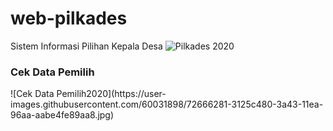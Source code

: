 # web-pilkades
Sistem Informasi Pilihan Kepala Desa 
![Pilkades 2020](https://user-images.githubusercontent.com/60031898/72666231-beb4e480-3a42-11ea-9ac8-b91de6cefb2f.jpg)
<br/>
<h3>Cek Data Pemilih</h3>
![Cek Data Pemilih2020](https://user-images.githubusercontent.com/60031898/72666281-3125c480-3a43-11ea-96aa-aabe4fe89aa8.jpg)
